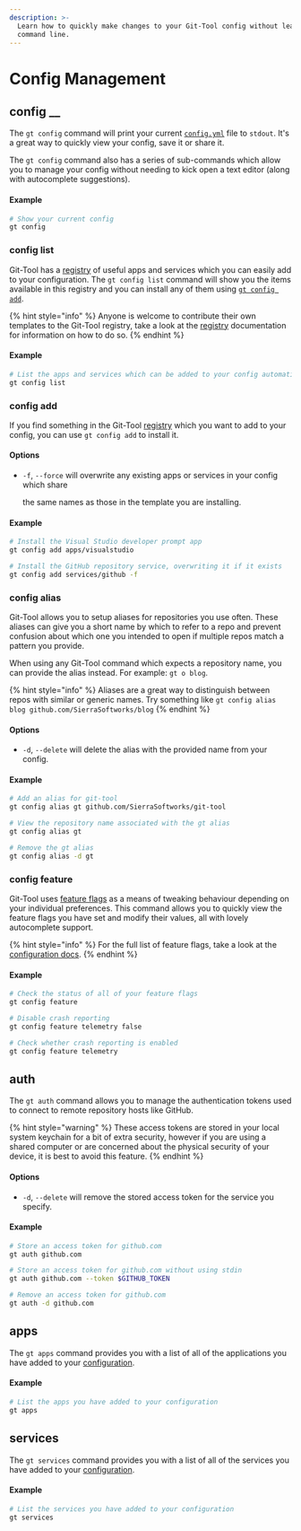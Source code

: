 ```yaml
---
description: >-
  Learn how to quickly make changes to your Git-Tool config without leaving the
  command line.
---
```


# Config Management

## config __

The `gt config` command will print your current [`config.yml`](../config/overview.md) file to `stdout`. It's a great way to quickly view your config, save it or share it.

The `gt config` command also has a series of sub-commands which allow you to manage your config without needing to kick open a text editor \(along with autocomplete suggestions\).

#### Example

```bash
# Show your current config
gt config
```

### config list

Git-Tool has a [registry](../config/registry.md) of useful apps and services which you can easily add to your configuration. The `gt config list` command will show you the items available in this registry and you can install any of them using [`gt config add`](config.md#config-add).

{% hint style="info" %}
Anyone is welcome to contribute their own templates to the Git-Tool registry, take a look at the [registry](../config/registry.md) documentation for information on how to do so.
{% endhint %}

#### Example

```bash
# List the apps and services which can be added to your config automatically
gt config list
```

### config add

If you find something in the Git-Tool [registry](../config/registry.md) which you want to add to your config, you can use `gt config add` to install it.

#### Options

* `-f`, `--force` will overwrite any existing apps or services in your config which share

  the same names as those in the template you are installing.

#### Example

```bash
# Install the Visual Studio developer prompt app
gt config add apps/visualstudio

# Install the GitHub repository service, overwriting it if it exists
gt config add services/github -f
```

### config alias

Git-Tool allows you to setup aliases for repositories you use often. These aliases can give you a short name by which to refer to a repo and prevent confusion about which one you intended to open if multiple repos match a pattern you provide.

When using any Git-Tool command which expects a repository name, you can provide the alias instead. For example: `gt o blog`.

{% hint style="info" %}
Aliases are a great way to distinguish between repos with similar or generic names. Try something like `gt config alias blog github.com/SierraSoftworks/blog`
{% endhint %}

#### Options

* `-d`, `--delete` will delete the alias with the provided name from your config.

#### Example

```bash
# Add an alias for git-tool
gt config alias gt github.com/SierraSoftworks/git-tool

# View the repository name associated with the gt alias
gt config alias gt

# Remove the gt alias
gt config alias -d gt
```

### config feature

Git-Tool uses [feature flags](../config/features.md) as a means of tweaking behaviour depending on your individual preferences. This command allows you to quickly view the feature flags you have set and modify their values, all with lovely autocomplete support.

{% hint style="info" %}
For the full list of feature flags, take a look at the [configuration docs](../config/features.md).
{% endhint %}

#### Example

```bash
# Check the status of all of your feature flags
gt config feature

# Disable crash reporting
gt config feature telemetry false

# Check whether crash reporting is enabled
gt config feature telemetry
```

## auth

The `gt auth` command allows you to manage the authentication tokens used to connect to remote repository hosts like GitHub.

{% hint style="warning" %}
These access tokens are stored in your local system keychain for a bit of extra security, however if you are using a shared computer or are concerned about the physical security of your device, it is best to avoid this feature.
{% endhint %}

#### Options

* `-d`, `--delete` will remove the stored access token for the service you specify.

#### Example

```bash
# Store an access token for github.com
gt auth github.com

# Store an access token for github.com without using stdin
gt auth github.com --token $GITHUB_TOKEN

# Remove an access token for github.com
gt auth -d github.com
```

## apps

The `gt apps` command provides you with a list of all of the applications you have added to your [configuration](../config/apps.md).

#### Example

```bash
# List the apps you have added to your configuration
gt apps
```

## services

The `gt services` command provides you with a list of all of the services you have added to your [configuration](../config/services.md).

#### Example

```bash
# List the services you have added to your configuration
gt services
```

